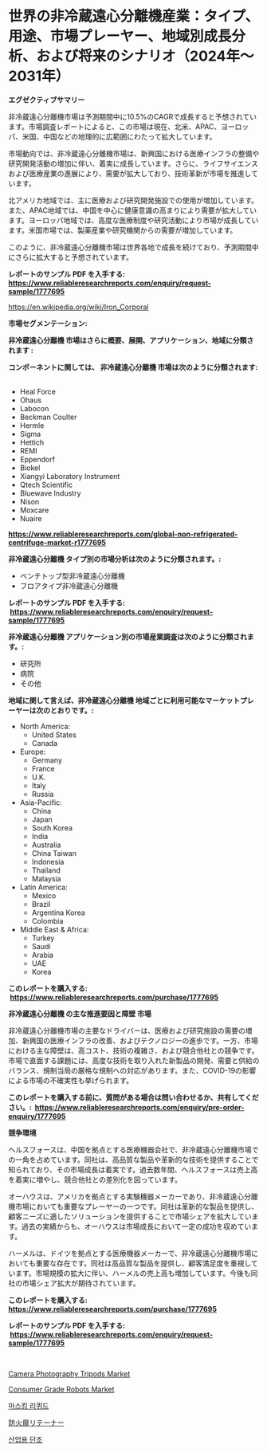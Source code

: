 <p><h1>世界の非冷蔵遠心分離機産業：タイプ、用途、市場プレーヤー、地域別成長分析、および将来のシナリオ（2024年〜2031年）</h1></p><p><strong>エグゼクティブサマリー</strong></p>
<p><p>非冷蔵遠心分離機市場は予測期間中に10.5%のCAGRで成長すると予想されています。市場調査レポートによると、この市場は現在、北米、APAC、ヨーロッパ、米国、中国などの地理的に広範囲にわたって拡大しています。</p><p>市場動向では、非冷蔵遠心分離機市場は、新興国における医療インフラの整備や研究開発活動の増加に伴い、着実に成長しています。さらに、ライフサイエンスおよび医療産業の進展により、需要が拡大しており、技術革新が市場を推進しています。</p><p>北アメリカ地域では、主に医療および研究開発施設での使用が増加しています。また、APAC地域では、中国を中心に健康意識の高まりにより需要が拡大しています。ヨーロッパ地域では、高度な医療制度や研究活動により市場が成長しています。米国市場では、製薬産業や研究機関からの需要が増加しています。</p><p>このように、非冷蔵遠心分離機市場は世界各地で成長を続けており、予測期間中にさらに拡大すると予想されています。</p></p>
<p><strong>レポートのサンプル PDF を入手する: <a href="https://www.reliableresearchreports.com/enquiry/request-sample/1777695">https://www.reliableresearchreports.com/enquiry/request-sample/1777695</a></strong></p>
<p><a href="https://en.wikipedia.org/wiki/Iron_Corporal">https://en.wikipedia.org/wiki/Iron_Corporal</a></p>
<p><strong>市場セグメンテーション:</strong></p>
<p><strong> 非冷蔵遠心分離機 市場はさらに概要、展開、アプリケーション、地域に分類されます :</strong></p>
<p><strong>コンポーネントに関しては、 非冷蔵遠心分離機 市場は次のように分類されます: &nbsp;</strong></p>
<p><ul><li>Heal Force</li><li>Ohaus</li><li>Labocon</li><li>Beckman Coulter</li><li>Hermle</li><li>Sigma</li><li>Hettich</li><li>REMI</li><li>Eppendorf</li><li>Biokel</li><li>Xiangyi Laboratory Instrument</li><li>Qtech Scientific</li><li>Bluewave Industry</li><li>Nison</li><li>Moxcare</li><li>Nuaire</li></ul></p>
<p><strong><a href="https://www.reliableresearchreports.com/global-non-refrigerated-centrifuge-market-r1777695">https://www.reliableresearchreports.com/global-non-refrigerated-centrifuge-market-r1777695</a></strong></p>
<p><strong> 非冷蔵遠心分離機 タイプ別の市場分析は次のように分類されます。:</strong></p>
<p><ul><li>ベンチトップ型非冷蔵遠心分離機</li><li>フロアタイプ非冷蔵遠心分離機</li></ul></p>
<p><strong>レポートのサンプル PDF を入手する: &nbsp;<a href="https://www.reliableresearchreports.com/enquiry/request-sample/1777695">https://www.reliableresearchreports.com/enquiry/request-sample/1777695</a></strong></p>
<p><strong> 非冷蔵遠心分離機 アプリケーション別の市場産業調査は次のように分類されます。:</strong></p>
<p><ul><li>研究所</li><li>病院</li><li>その他</li></ul></p>
<p><strong>地域に関して言えば、非冷蔵遠心分離機 地域ごとに利用可能なマーケットプレーヤーは次のとおりです。:</strong></p>
<p><ul>
    <li>
        North America:
        <ul>
            <li>United States</li>
            <li>Canada</li>
        </ul>
    </li>
    <li>
        Europe:
        <ul>
            <li>Germany</li>
            <li>France</li>
            <li>U.K.</li>
            <li>Italy</li>
            <li>Russia</li>
        </ul>
    </li>
    <li>
        Asia-Pacific:
        <ul>
            <li>China</li>
            <li>Japan</li>
            <li>South Korea</li>
            <li>India</li>
            <li>Australia</li>
            <li>China Taiwan</li>
            <li>Indonesia</li>
            <li>Thailand</li>
            <li>Malaysia</li>
        </ul>
    </li>
    <li>
        Latin America:
        <ul>
            <li>Mexico</li>
            <li>Brazil</li>
            <li>Argentina Korea</li>
            <li>Colombia</li>
        </ul>
    </li>
    <li>
        Middle East & Africa:
        <ul>
            <li>Turkey</li>
            <li>Saudi</li>
            <li>Arabia</li>
            <li>UAE</li>
            <li>Korea</li>
        </ul>
    </li>
    </ul></p>
<p><strong>このレポートを購入する: &nbsp;<a href="https://www.reliableresearchreports.com/purchase/1777695">https://www.reliableresearchreports.com/purchase/1777695</a></strong></p>
<p><strong>非冷蔵遠心分離機 の主な推進要因と障壁 市場</strong></p>
<p><p>非冷蔵遠心分離機市場の主要なドライバーは、医療および研究施設の需要の増加、新興国の医療インフラの改善、およびテクノロジーの進歩です。一方、市場における主な障壁は、高コスト、技術の複雑さ、および競合他社との競争です。市場で直面する課題には、高度な技術を取り入れた新製品の開発、需要と供給のバランス、規制当局の厳格な規制への対応があります。また、COVID-19の影響による市場の不確実性も挙げられます。</p></p>
<p><strong>このレポートを購入する前に、質問がある場合は問い合わせるか、共有してください。:&nbsp; <a href="https://www.reliableresearchreports.com/enquiry/pre-order-enquiry/1777695">https://www.reliableresearchreports.com/enquiry/pre-order-enquiry/1777695</a></strong></p>
<p><strong>競争環境</strong></p>
<p><p>ヘルスフォースは、中国を拠点とする医療機器会社で、非冷蔵遠心分離機市場での一角を占めています。同社は、高品質な製品や革新的な技術を提供することで知られており、その市場成長は着実です。過去数年間、ヘルスフォースは売上高を着実に増やし、競合他社との差別化を図っています。</p><p>オーハウスは、アメリカを拠点とする実験機器メーカーであり、非冷蔵遠心分離機市場においても重要なプレーヤーの一つです。同社は革新的な製品を提供し、顧客ニーズに適したソリューションを提供することで市場シェアを拡大しています。過去の実績からも、オーハウスは市場成長において一定の成功を収めています。</p><p>ハーメルは、ドイツを拠点とする医療機器メーカーで、非冷蔵遠心分離機市場においても重要な存在です。同社は高品質な製品を提供し、顧客満足度を重視しています。市場規模の拡大に伴い、ハーメルの売上高も増加しています。今後も同社の市場シェア拡大が期待されています。</p></p>
<p><strong>このレポートを購入する: &nbsp; <a href="https://www.reliableresearchreports.com/purchase/1777695">https://www.reliableresearchreports.com/purchase/1777695</a></strong></p>
<p><strong>レポートのサンプル PDF を入手する: &nbsp;<a href="https://www.reliableresearchreports.com/enquiry/request-sample/1777695">https://www.reliableresearchreports.com/enquiry/request-sample/1777695</a></strong><strong></strong></p>
<p>&nbsp;</p>
<p><p><a href="https://medium.com/@gracielawharris42024/global-camera-photography-tripods-market-exploring-market-share-market-trends-and-future-growth-f302980b4409">Camera Photography Tripods Market</a></p><p><a href="https://medium.com/@gracielawharris42024/global-consumer-grade-robots-market-exploring-market-share-market-trends-and-future-growth-bc3baf4101bb">Consumer Grade Robots Market</a></p><p><a href="https://github.com/muchswr/Market-Research-Report-List-2/blob/main/574470633464.md">마스킹 리퀴드</a></p><p><a href="https://github.com/zjkmgcs938405/Market-Research-Report-List-3/blob/main/221583126235.md">防火扉リテーナー</a></p><p><a href="https://github.com/alpinestartsekian/Market-Research-Report-List-2/blob/main/646309233463.md">산업용 단조</a></p></p>